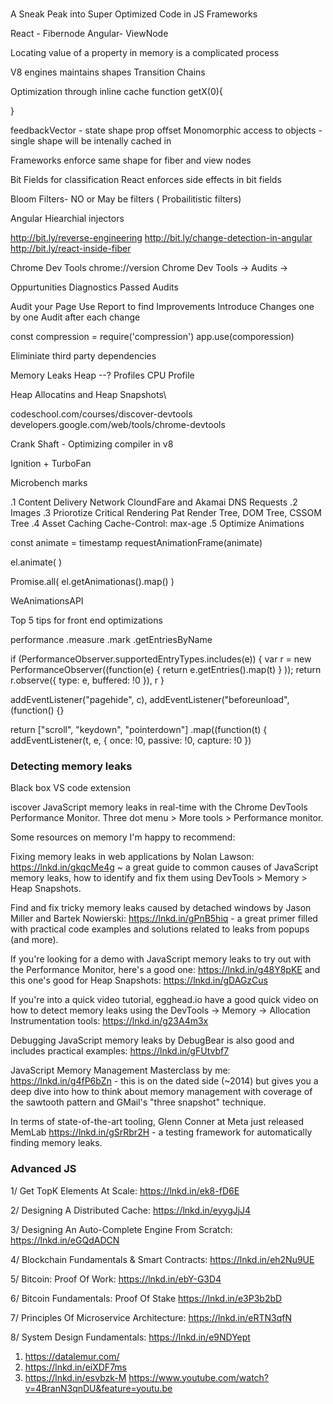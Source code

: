 ###
A Sneak Peak into Super Optimized Code in JS Frameworks

React - Fibernode
Angular- ViewNode

Locating value of a property in memory is a complicated process

V8 engines maintains shapes
Transition Chains

Optimization through inline cache
function getX(0){

}

feedbackVector - state shape prop offset
Monomorphic access to objects - single shape will be intenally cached in

Frameworks enforce same shape for fiber and view nodes

Bit Fields for classification React enforces side effects in bit fields

Bloom Filters- NO or May be filters ( Probailitistic filters)

Angular Hiearchial injectors

http://bit.ly/reverse-engineering
http://bit.ly/change-detection-in-angular
http://bit.ly/react-inside-fiber

Chrome Dev Tools
chrome://version
Chrome Dev Tools -> Audits ->

Oppurtunities Diagnostics Passed Audits

Audit your Page
Use Report to find Improvements
Introduce Changes one by one
Audit after each change

const compression = require('compression')
app.use(comporession)

Eliminiate third party dependencies

Memory Leaks
Heap --?
Profiles CPU Profile

Heap Allocatins and Heap Snapshots\

codeschool.com/courses/discover-devtools
developers.google.com/web/tools/chrome-devtools


Crank Shaft - Optimizing compiler in v8

Ignition + TurboFan

Microbench marks

.1 Content Delivery Network  CloundFare and Akamai  DNS Requests
.2 Images
.3 Priorotize Critical Rendering Pat Render Tree, DOM Tree, CSSOM Tree
.4 Asset Caching Cache-Control: max-age
.5 Optimize Animations

const animate = timestamp
requestAnimationFrame(animate)

el.animate( )

Promise.all(
    el.getAnimationas().map()
)

WeAnimationsAPI

Top 5 tips for front end optimizations


performance
     .measure
	 .mark
	 .getEntriesByName


if (PerformanceObserver.supportedEntryTypes.includes(e)) {
    var r = new PerformanceObserver((function(e) {
        return e.getEntries().map(t)
    }
    ));
    return r.observe({
        type: e,
        buffered: !0
    }),
    r
}

addEventListener("pagehide", c),
addEventListener("beforeunload", (function() {}

return ["scroll", "keydown", "pointerdown"]
.map((function(t) {
addEventListener(t, e, {
    once: !0,
    passive: !0,
    capture: !0
})


### Detecting memory leaks
Black box VS code extension

iscover JavaScript memory leaks in real-time with the Chrome DevTools Performance Monitor. Three dot menu > More tools > Performance monitor.

Some resources on memory I'm happy to recommend:

Fixing memory leaks in web applications by Nolan Lawson: https://lnkd.in/gkqcMe4g ~ a great guide to common causes of JavaScript memory leaks, how to identify and fix them using DevTools > Memory > Heap Snapshots.

Find and fix tricky memory leaks caused by detached windows by Jason Miller and Bartek Nowierski: https://lnkd.in/gPnB5hiq - a great primer filled with practical code examples and solutions related to leaks from popups (and more).

If you're looking for a demo with JavaScript memory leaks to try out with the Performance Monitor, here's a good one: https://lnkd.in/g48Y8pKE and this one's good for Heap Snapshots: https://lnkd.in/gDAGzCus

If you're into a quick video tutorial, egghead.io have a good quick video on how to detect memory leaks using the DevTools -> Memory -> Allocation Instrumentation tools: https://lnkd.in/g23A4m3x

Debugging JavaScript memory leaks by DebugBear is also good and includes practical examples: https://lnkd.in/gFUtvbf7

JavaScript Memory Management Masterclass by me: https://lnkd.in/g4fP6bZn - this is on the dated side (~2014) but gives you a deep dive into how to think about memory management with coverage of the sawtooth pattern and GMail's "three snapshot" technique.

In terms of state-of-the-art tooling, Glenn Conner at Meta just released MemLab https://lnkd.in/gSrRbr2H - a testing framework for automatically finding memory leaks.

### Advanced JS
1/ Get TopK Elements At Scale: https://lnkd.in/ek8-fD6E

2/ Designing A Distributed Cache:
https://lnkd.in/eyygJjJ4

3/ Designing An Auto-Complete Engine From Scratch:
https://lnkd.in/eGQdADCN

4/ Blockchain Fundamentals & Smart Contracts:
https://lnkd.in/eh2Nu9UE

5/ Bitcoin: Proof Of Work:
https://lnkd.in/ebY-G3D4

6/ Bitcoin Fundamentals: Proof Of Stake
https://lnkd.in/e3P3b2bD

7/ Principles Of Microservice Architecture:
https://lnkd.in/eRTN3qfN

8/ System Design Fundamentals:
https://lnkd.in/e9NDYept


1) https://datalemur.com/
2) https://lnkd.in/eiXDF7ms
3) https://lnkd.in/esvbzk-M
https://www.youtube.com/watch?v=4BranN3qnDU&feature=youtu.be


